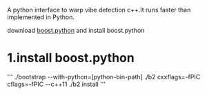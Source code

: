 A python interface to warp vibe detection c++.It runs faster than implemented in Python.

download [boost.python](https://dl.bintray.com/boostorg/release/1.75.0/source/boost_1_75_0_rc1.zip) and install boost.python 

# 1.install boost.python
'''
./bootstrap --with-python=[python-bin-path]
./b2 cxxflags=-fPIC cflags=-fPIC --c++11
./b2 install
'''

